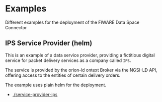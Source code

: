 # Examples

Different examples for the deployment of the FIWARE Data Space Connector


## IPS Service Provider (helm)

This is an example of a data service provider, providing a fictitious digital service 
for packet delivery services as a company called `IPS`. 

The service is provided by the orion-ld ontext Broker via the NGSI-LD API, offering 
access to the entities of certain delivery orders.

The example uses plain helm for the deployment.

* [./service-provider-ips](./service-provider-ips)
